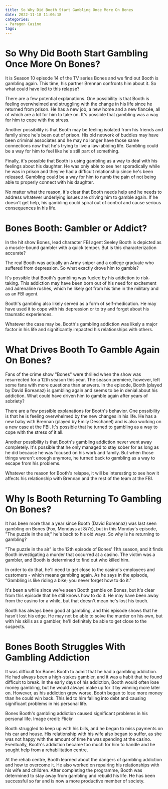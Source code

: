 ```yaml
---
title: So Why Did Booth Start Gambling Once More On Bones
date: 2022-11-18 11:06:18
categories:
- Paragon Casino
tags:
---
```



#  So Why Did Booth Start Gambling Once More On Bones?

It is Season 10 episode 14 of the TV series Bones and we find out Booth is gambling again. This time, his partner Brennan confronts him about it. So what could have led to this relapse?

There are a few potential explanations. One possibility is that Booth is feeling overwhelmed and struggling with the change in his life since he returned from prison. He has a new job, a new home and a new fiancée, all of which are a lot for him to take on. It's possible that gambling was a way for him to cope with the stress.

Another possibility is that Booth may be feeling isolated from his friends and family since he's been out of prison. His old network of buddies may have been criminal associates and he may no longer have those same connections now that he's trying to live a law-abiding life. Gambling could be a way for him to feel like he's still part of something.

Finally, it's possible that Booth is using gambling as a way to deal with his feelings about his daughter. He was only able to see her sporadically while he was in prison and they've had a difficult relationship since he's been released. Gambling could be a way for him to numb the pain of not being able to properly connect with his daughter.

No matter what the reason, it's clear that Booth needs help and he needs to address whatever underlying issues are driving him to gamble again. If he doesn't get help, his gambling could spiral out of control and cause serious consequences in his life.

#  Bones Booth: Gambler or Addict?

In the hit show Bones, lead character FBI agent Seeley Booth is depicted as a muscle-bound gambler with a quick temper. But is this characterization accurate?

The real Booth was actually an Army sniper and a college graduate who suffered from depression. So what exactly drove him to gamble?

It's possible that Booth's gambling was fueled by his addiction to risk-taking. This addiction may have been born out of his need for excitement and adrenaline rushes, which he likely got from his time in the military and as an FBI agent.

Booth's gambling also likely served as a form of self-medication. He may have used it to cope with his depression or to try and forget about his traumatic experiences.

Whatever the case may be, Booth's gambling addiction was likely a major factor in his life and significantly impacted his relationships with others.

#  What Drives Booth To Gamble Again On Bones?

Fans of the crime show "Bones" were thrilled when the show was resurrected for a 12th season this year. The season premiere, however, left some fans with more questions than answers. In the episode, Booth (played by David Boreanaz) is gambling again and seems to be in denial about his addiction. What could have driven him to gamble again after years of sobriety?

There are a few possible explanations for Booth's behavior. One possibility is that he is feeling overwhelmed by the new changes in his life. He has a new baby with Brennan (played by Emily Deschanel) and is also working on a new case at the FBI. It's possible that he turned to gambling as a way to cope with the stress of it all.

Another possibility is that Booth's gambling addiction never went away completely. It's possible that he only managed to stay sober for as long as he did because he was focused on his work and family. But when those things weren't enough anymore, he turned back to gambling as a way to escape from his problems.

Whatever the reason for Booth's relapse, it will be interesting to see how it affects his relationship with Brennan and the rest of the team at the FBI.

#  Why Is Booth Returning To Gambling On Bones?

It has been more than a year since Booth (David Boreanaz) was last seen gambling on Bones (Fox, Mondays at 8/7c), but in this Monday's episode, "The puzzle in the air," he's back to his old ways. So why is he returning to gambling?

"The puzzle in the air" is the 12th episode of Bones' 11th season, and it finds Booth investigating a murder that occurred at a casino. The victim was a gambler, and Booth is determined to find out who killed him.

In order to do that, he'll need to get close to the casino's employees and customers - which means gambling again. As he says in the episode, "Gambling is like riding a bike; you never forget how to do it."

It's been a while since we've seen Booth gamble on Bones, but it's clear from this episode that he still knows how to do it. He may have been away from the casino for a while, but that doesn't mean he's lost his touch.

Booth has always been good at gambling, and this episode shows that he hasn't lost his edge. He may not be able to solve the murder on his own, but with his skills as a gambler, he'll definitely be able to get close to the suspects.

#  Bones Booth Struggles With Gambling Addiction

It was difficult for Bones Booth to admit that he had a gambling addiction. He had always been a high-stakes gambler, and it was a habit that he found difficult to break. In the early days of his addiction, Booth would often lose money gambling, but he would always make up for it by winning more later on. However, as his addiction grew worse, Booth began to lose more money than he could win back. This led to him falling into debt and causing significant problems in his personal life.

Bones Booth's gambling addiction caused significant problems in his personal life. Image credit: Flickr

Booth struggled to keep up with his bills, and he began to miss payments on his car and house. His relationship with his wife also began to suffer, as she was not happy with the amount of time he was spending at the casino. Eventually, Booth's addiction became too much for him to handle and he sought help from a rehabilitation centre.

At the rehab centre, Booth learned about the dangers of gambling addiction and how to overcome it. He also worked on repairing his relationships with his wife and children. After completing the programme, Booth was determined to stay away from gambling and rebuild his life. He has been successful so far and is now a more productive member of society.